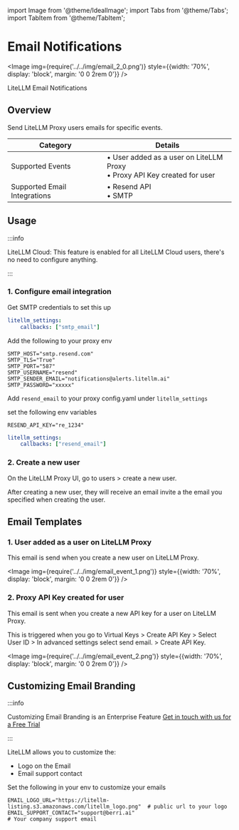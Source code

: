 import Image from '@theme/IdealImage';
import Tabs from '@theme/Tabs';
import TabItem from '@theme/TabItem';

# Email Notifications 

<Image 
  img={require('../../img/email_2_0.png')}
  style={{width: '70%', display: 'block', margin: '0 0 2rem 0'}}
/>
<p style={{textAlign: 'left', color: '#666'}}>
  LiteLLM Email Notifications
</p>

## Overview

Send LiteLLM Proxy users emails for specific events.

| Category | Details |
|----------|---------|
| Supported Events | • User added as a user on LiteLLM Proxy<br/>• Proxy API Key created for user |
| Supported Email Integrations | • Resend API<br/>• SMTP |

## Usage

:::info

LiteLLM Cloud: This feature is enabled for all LiteLLM Cloud users, there's no need to configure anything.

:::

### 1. Configure email integration

<Tabs>
  <TabItem value="smtp" label="SMTP">

Get SMTP credentials to set this up

```yaml showLineNumbers title="proxy_config.yaml"
litellm_settings:
    callbacks: ["smtp_email"]
```

Add the following to your proxy env

```shell showLineNumbers
SMTP_HOST="smtp.resend.com"
SMTP_TLS="True"
SMTP_PORT="587"
SMTP_USERNAME="resend"
SMTP_SENDER_EMAIL="notifications@alerts.litellm.ai"
SMTP_PASSWORD="xxxxx"
```

  </TabItem>
  <TabItem value="resend" label="Resend API">

Add `resend_email` to your proxy config.yaml under `litellm_settings`

set the following env variables

```shell showLineNumbers
RESEND_API_KEY="re_1234"
```

```yaml showLineNumbers title="proxy_config.yaml"
litellm_settings:
    callbacks: ["resend_email"]
```

  </TabItem>
</Tabs>

### 2. Create a new user

On the LiteLLM Proxy UI, go to users > create a new user. 

After creating a new user, they will receive an email invite a the email you specified when creating the user. 

## Email Templates 


### 1. User added as a user on LiteLLM Proxy

This email is send when you create a new user on LiteLLM Proxy.

<Image 
  img={require('../../img/email_event_1.png')}
  style={{width: '70%', display: 'block', margin: '0 0 2rem 0'}}
/>

### 2. Proxy API Key created for user

This email is sent when you create a new API key for a user on LiteLLM Proxy.

This is triggered when you go to Virtual Keys > Create API Key > Select User ID > In advanced settings select send email. > Create API Key.

<Image 
  img={require('../../img/email_event_2.png')}
  style={{width: '70%', display: 'block', margin: '0 0 2rem 0'}}
/>

## Customizing Email Branding

:::info

Customizing Email Branding is an Enterprise Feature [Get in touch with us for a Free Trial](https://calendly.com/d/4mp-gd3-k5k/litellm-1-1-onboarding-chat)

:::

LiteLLM allows you to customize the:
- Logo on the Email
- Email support contact 

Set the following in your env to customize your emails

```shell
EMAIL_LOGO_URL="https://litellm-listing.s3.amazonaws.com/litellm_logo.png"  # public url to your logo
EMAIL_SUPPORT_CONTACT="support@berri.ai"                                    # Your company support email
```
